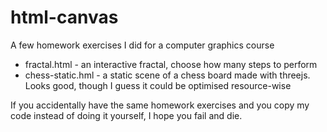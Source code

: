 # html-canvas

A few homework exercises I did for a computer graphics course

* fractal.html - an interactive fractal, choose how many steps to perform
* chess-static.hml - a static scene of a chess board made with threejs. Looks good, though I guess it could be optimised resource-wise

If you accidentally have the same homework exercises and you copy my code instead of doing it yourself, I hope you fail and die.
